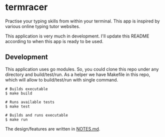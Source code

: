 # termracer
Practise your typing skills from within your terminal. This app is inspired by various online typing tutor websites.

This application is very much in development. I'll update this README according to when this app is ready to be used.

## Development
This application uses go modules. So, you could clone this repo under any
directory and build/test/run. As a helper we have Makefile in this repo, which will allow to build/test/run with single
command.
```
# Builds executable
$ make build

# Runs available tests
$ make test

# Builds and runs executable
$ make run
```

The design/features are written in [NOTES.md](https://github.com/jan25/termracer/blob/master/NOTES.md).